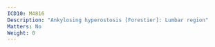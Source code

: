 ```yaml
---
ICD10: M4816
Description: "Ankylosing hyperostosis [Forestier]: Lumbar region"
Matters: No
Weight: 0
---
```

